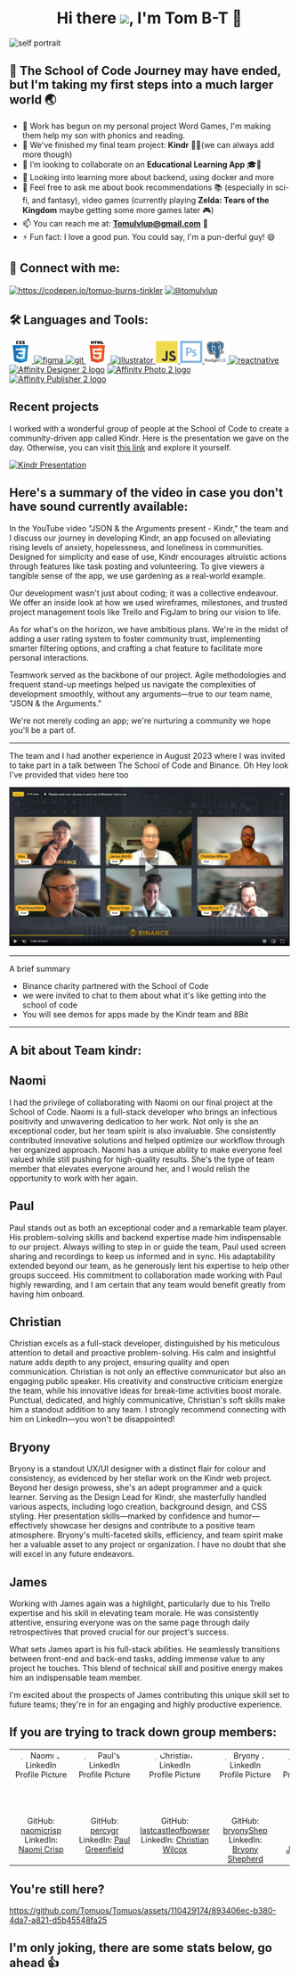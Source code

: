 <!DOCTYPE html>
<html lang="en">
<head>
  <meta charset="UTF-8">
  <link rel="stylesheet" href="styles.css">
</head>
<body>

<div align="center">

# Hi there <img src="https://raw.githubusercontent.com/MartinHeinz/MartinHeinz/master/wave.gif" width="30px">, I'm Tom B-T 🚀


</div>

<p align="left">
  <img src="https://cdn.discordapp.com/attachments/773885799069515776/1044980059351568454/Self_portrait_bloody_lips_TBT.png" width="300" alt="self portrait">
</p>

## 🌱 The School of Code Journey may have ended, but I'm taking my first steps into a much larger world 🌏

- 🔧 Work has begun on my personal project Word Games, I'm making them help my son with phonics and reading.
- 🔭 We've finished my final team project: **Kindr** 👨‍💻(we can always add more though)
- 👯 I’m looking to collaborate on an **Educational Learning App** 🎓📲
- 🌌 Looking into learning more about backend, using docker and more
- 💬 Feel free to ask me about book recommendations 📚 (especially in sci-fi, and fantasy), video games (currently playing **Zelda: Tears of the Kingdom** maybe getting some more games later 🎮)
- 📫 You can reach me at: **Tomulvlup@gmail.com** 💌
- ⚡ Fun fact: I love a good pun. You could say, I'm a pun-derful guy! 😄

## 🚀 Connect with me:

<p align="left">
<a href="https://codepen.io/https://codepen.io/tomuo-burns-tinkler" target="blank"><img align="center" src="https://raw.githubusercontent.com/rahuldkjain/github-profile-readme-generator/master/src/images/icons/Social/codepen.svg" alt="https://codepen.io/tomuo-burns-tinkler" height="30" width="40" /></a>
<a href="https://twitter.com/@tomulvlup" target="blank"><img align="center" src="https://raw.githubusercontent.com/rahuldkjain/github-profile-readme-generator/master/src/images/icons/Social/twitter.svg" alt="@tomulvlup" height="30" width="40" /></a>
</p>

## 🛠 Languages and Tools:

<p align="left"> 
<a href="https://www.w3schools.com/css/" target="_blank" rel="noreferrer"><img src="https://raw.githubusercontent.com/devicons/devicon/master/icons/css3/css3-original-wordmark.svg" alt="css3" width="40" height="40"/> </a>
<a href="https://www.figma.com/" target="_blank" rel="noreferrer"><img src="https://www.vectorlogo.zone/logos/figma/figma-icon.svg" alt="figma" width="40" height="40"/> </a>
<a href="https://git-scm.com/" target="_blank" rel="noreferrer"><img src="https://www.vectorlogo.zone/logos/git-scm/git-scm-icon.svg" alt="git" width="40" height="40"/> </a>
<a href="https://www.w3.org/html/" target="_blank" rel="noreferrer"><img src="https://raw.githubusercontent.com/devicons/devicon/master/icons/html5/html5-original-wordmark.svg" alt="html5" width="40" height="40"/> </a>
<a href="https://www.adobe.com/in/products/illustrator.html" target="_blank" rel="noreferrer"><img src="https://www.vectorlogo.zone/logos/adobe_illustrator/adobe_illustrator-icon.svg" alt="illustrator" width="40" height="40"/> </a>
<a href="https://developer.mozilla.org/en-US/docs/Web/JavaScript" target="_blank" rel="noreferrer"><img src="https://raw.githubusercontent.com/devicons/devicon/master/icons/javascript/javascript-original.svg" alt="javascript" width="40" height="40"/> </a>
<a href="https://www.photoshop.com/en" target="_blank" rel="noreferrer"><img src="https://raw.githubusercontent.com/devicons/devicon/master/icons/photoshop/photoshop-line.svg" alt="photoshop" width="40" height="40"/> </a>
<a href="https://www.postgresql.org" target="_blank" rel="noreferrer"><img src="https://raw.githubusercontent.com/devicons/devicon/master/icons/postgresql/postgresql-original-wordmark.svg" alt="postgresql" width="40" height="40"/> </a>
<a href="https://reactnative.dev/" target="_blank" rel="noreferrer"><img src="https://reactnative.dev/img/header_logo.svg" alt="reactnative" width="40" height="40"/> </a>
<a href="https://affinity.serif.com/en-gb/designer/"><img alt="Affinity Designer 2 logo" width="40" height="40" class="u-absolute u-position-inside u-w-full u-h-full" src="https://cdn.serif.com/affinity/img/global/logos/affinity-designer-2-020520191502.svg"></a>
<a href="https://affinity.serif.com/en-gb/photo/"><img alt="Affinity Photo 2 logo" width="40" height="40" class="u-absolute u-position-inside u-w-full u-h-full" src="https://cdn.serif.com/affinity/img/global/logos/affinity-photo-2-020520191502.svg"></a>
<a href="https://affinity.serif.com/en-gb/publisher/"><img alt="Affinity Publisher 2 logo" width="40" height="40" class="u-absolute u-position-inside u-w-full u-h-full" src="https://cdn.serif.com/affinity/img/global/logos/affinity-publisher-2-020520191502.svg"></a>
</p>

## Recent projects

I worked with a wonderful group of people at the School of Code to create a community-driven app called Kindr. Here is the presentation we gave on the day. Otherwise, you can visit [this link](https://kindr.netlify.app/) and explore it yourself.

[![Kindr Presentation](https://github.com/Tomuos/Tomuos/assets/110429174/14af227d-5a52-4cb9-9636-5d1de81f07af)](https://github.com/Tomuos/Tomuos/assets/110429174/14af227d-5a52-4cb9-9636-5d1de81f07af)

Here's a summary of the video in case you don't have sound currently available: 
---

In the YouTube video "JSON & the Arguments present - Kindr," the team and I discuss our journey in developing Kindr, an app focused on alleviating rising levels of anxiety, hopelessness, and loneliness in communities. Designed for simplicity and ease of use, Kindr encourages altruistic actions through features like task posting and volunteering. To give viewers a tangible sense of the app, we use gardening as a real-world example.

Our development wasn't just about coding; it was a collective endeavour. We offer an inside look at how we used wireframes, milestones, and trusted project management tools like Trello and FigJam to bring our vision to life.

As for what's on the horizon, we have ambitious plans. We're in the midst of adding a user rating system to foster community trust, implementing smarter filtering options, and crafting a chat feature to facilitate more personal interactions.

Teamwork served as the backbone of our project. Agile methodologies and frequent stand-up meetings helped us navigate the complexities of development smoothly, without any arguments—true to our team name, "JSON & the Arguments."

 We're not merely coding an app; we're nurturing a community we hope you'll be a part of.
 
---

The team and I had another experience in August 2023 where I was invited to take part in a talk between The School of Code and Binance. Oh Hey look I've provided that video here too

[![Binance x School of Code Talk](https://github.com/Tomuos/Tomuos/raw/main/BinanceTalk.png)](https://www.binance.com/en/live/video?roomId=2150403)

---
A brief summary 

- Binance charity partnered with the School of Code
- we were invited to chat to them about what it's like getting into the school of code
- You will see demos for apps made by the Kindr team and 8Bit


---

## A bit about Team kindr:

<h2>Naomi</h2> 
I had the privilege of collaborating with Naomi on our final project at the School of Code. Naomi is a full-stack developer who brings an infectious positivity and unwavering dedication to her work. Not only is she an exceptional coder, but her team spirit is also invaluable. She consistently contributed innovative solutions and helped optimize our workflow through her organized approach. Naomi has a unique ability to make everyone feel valued while still pushing for high-quality results. She's the type of team member that elevates everyone around her, and I would relish the opportunity to work with her again.

<h2>Paul</h2>

Paul stands out as both an exceptional coder and a remarkable team player. His problem-solving skills and backend expertise made him indispensable to our project. Always willing to step in or guide the team, Paul used screen sharing and recordings to keep us informed and in sync. His adaptability extended beyond our team, as he generously lent his expertise to help other groups succeed. His commitment to collaboration made working with Paul highly rewarding, and I am certain that any team would benefit greatly from having him onboard.

<h2>Christian</h2>

Christian excels as a full-stack developer, distinguished by his meticulous attention to detail and proactive problem-solving. His calm and insightful nature adds depth to any project, ensuring quality and open communication. Christian is not only an effective communicator but also an engaging public speaker. His creativity and constructive criticism energize the team, while his innovative ideas for break-time activities boost morale. Punctual, dedicated, and highly communicative, Christian's soft skills make him a standout addition to any team. I strongly recommend connecting with him on LinkedIn—you won't be disappointed!

<h2>Bryony</h2>

Bryony is a standout UX/UI designer with a distinct flair for colour and consistency, as evidenced by her stellar work on the Kindr web project. Beyond her design prowess, she's an adept programmer and a quick learner. Serving as the Design Lead for Kindr, she masterfully handled various aspects, including logo creation, background design, and CSS styling. Her presentation skills—marked by confidence and humor—effectively showcase her designs and contribute to a positive team atmosphere. Bryony's multi-faceted skills, efficiency, and team spirit make her a valuable asset to any project or organization. I have no doubt that she will excel in any future endeavors.

<h2>James</h2>

Working with James again was a highlight, particularly due to his Trello expertise and his skill in elevating team morale. He was consistently attentive, ensuring everyone was on the same page through daily retrospectives that proved crucial for our project's success.

What sets James apart is his full-stack abilities. He seamlessly transitions between front-end and back-end tasks, adding immense value to any project he touches. This blend of technical skill and positive energy makes him an indispensable team member.

I'm excited about the prospects of James contributing this unique skill set to future teams; they're in for an engaging and highly productive experience.

## If you are trying to track down group members:







<table align="center">
  <tr>
    <!-- Naomi Profile -->
    <td valign="top" width="20%">
      <div style="text-align: center;">
        <img src="https://media.licdn.com/dms/image/D4E35AQH6qnfewOFLxQ/profile-framedphoto-shrink_800_800/0/1690364780151?e=1695243600&v=beta&t=cIykTrg6Ffbw8DJHxRTTRSLKnK6e27IsZfRvWLfAcRU" alt="Naomi's LinkedIn Profile Picture" style="border-radius: 50%; width: 100px; height: 100px; display: block; margin: 0 auto;">
        <br>
        GitHub: <a href="https://github.com/naomicrisp">naomicrisp</a><br>
        LinkedIn: <a href="https://linkedin.com/in/naomicrisp">Naomi Crisp</a>
      </div>
    </td>    
    <!-- Paul Profile -->
    <td valign="top" width="20%">
      <div style="text-align: center;">
        <img src="https://media.licdn.com/dms/image/C4D35AQGiiUxExPnKzA/profile-framedphoto-shrink_800_800/0/1605184900483?e=1695243600&v=beta&t=Z0_DVhXguYXak-Q9TRfw4Qz0CY1qiVn5pMxHwgULqns" alt="Paul's LinkedIn Profile Picture" style="border-radius: 50%; width: 100px; height: 100px; display: block; margin: 0 auto;">
        <br>
        GitHub: <a href="https://github.com/percygr">percygr</a><br>
        LinkedIn: <a href="https://www.linkedin.com/in/paul-greenfield/">Paul Greenfield</a>
      </div>
    </td>    
    <!-- Christian Profile -->
    <td valign="top" width="20%">
      <div style="text-align: center;">
        <img src="https://media.licdn.com/dms/image/D4E35AQGlBYQQkDNrbQ/profile-framedphoto-shrink_800_800/0/1689153124206?e=1695243600&v=beta&t=T7zZi_dCFQtyDSaxLwV8M_4Eo8OLAW_Wu2OZfIPbbQI" alt="Christian's LinkedIn Profile Picture" style="border-radius: 50%; width: 100px; height: 100px; display: block; margin: 0 auto;">
        <br>
        GitHub: <a href="https://github.com/lastcastleofbowser">lastcastleofbowser</a><br>
        LinkedIn: <a href="https://www.linkedin.com/in/christianwillcox/">Christian Wilcox</a>
      </div>
    </td>    
    <!-- Bryony Profile -->
    <td valign="top" width="20%">
      <div style="text-align: center;">
        <img src="https://media.licdn.com/dms/image/D4E03AQGw-nE7o3aaGA/profile-displayphoto-shrink_800_800/0/1693904402605?e=1700092800&v=beta&t=kJoq92TIkzuySlQmjOyom2KNaW8nuHirc8rjfADinXY" alt="Bryony's LinkedIn Profile Picture" style="border-radius: 50%; width: 100px; height: 100px; display: block; margin: 0 auto;">
        <br>
        GitHub: <a href="https://github.com/bryonyShep">bryonyShep</a><br>
        LinkedIn: <a href="https://www.linkedin.com/in/bryony-shepherd-124700150/">Bryony Shepherd</a>
      </div>
    </td>    
    <!-- James Profile -->
    <td valign="top" width="20%">
      <div style="text-align: center;">
        <img src="https://media.licdn.com/dms/image/D4E03AQFX4cGrjKMwTw/profile-displayphoto-shrink_800_800/0/1694173591944?e=1700092800&v=beta&t=bFvaGoKqAF7VoSfRHenm0mrIlyAiGmFe819nIbNqAkc" alt="James's LinkedIn Profile Picture" style="border-radius: 50%; width: 100px; height: 100px; display: block; margin: 0 auto;">
        <br>
        GitHub: <a href="https://github.com/attrill20">attrill20</a><br>
        LinkedIn: <a href="https://www.linkedin.com/in/james-codes/">James Attrill</a>
      </div>
    </td>
  </tr>
</table>




## You're still here?





https://github.com/Tomuos/Tomuos/assets/110429174/893406ec-b380-4da7-a821-d5b45548fa25






## I'm only joking, there are some stats below, go ahead  👍
